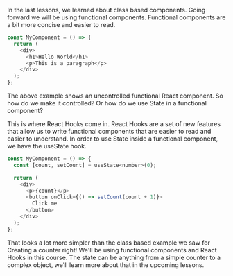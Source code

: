 In the last lessons, we learned about class based components. Going forward we will be using functional components. Functional components are a bit more concise and easier to read.

```js
const MyComponent = () => {
  return (
    <div>
      <h1>Hello World</h1>
      <p>This is a paragraph</p>
    </div>
  );
};
```

The above example shows an uncontrolled functional React component. So how do we make it controlled? Or how do we use State in a functional component? 

This is where React Hooks come in. React Hooks are a set of new features that allow us to write functional components that are easier to read and easier to understand. In order to use State inside a functional component, we have the useState hook.

```js
const MyComponent = () => {
  const [count, setCount] = useState<number>(0);

  return (
    <div>
      <p>{count}</p>
      <button onClick={() => setCount(count + 1)}>
        Click me
      </button>
    </div>
  );
};
```

That looks a lot more simpler than the class based example we saw for Creating a counter right! We'll be using functional components and React Hooks in this course. The state can be anything from a simple counter to a complex object, we'll learn more about that in the upcoming lessons.